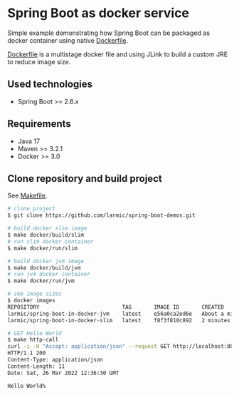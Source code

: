 # Spring Boot as docker service

Simple example demonstrating how Spring Boot can be packaged as docker container 
using native [Dockerfile](src/main/docker/Dockerfile-slim).

[Dockerfile](src/main/docker/Dockerfile-slim) is a multistage docker file and using JLink to build a custom JRE to reduce image size.

## Used technologies

* Spring Boot >= 2.6.x

## Requirements

* Java 17
* Maven >= 3.2.1 
* Docker >= 3.0

## Clone repository and build project

See [Makefile](Makefile).

```sh
# clone project
$ git clone https://github.com/larmic/spring-boot-demos.git

# build docker slim image
$ make docker/build/slim
# run slim docker container
$ make docker/run/slim

# build docker jvm image
$ make docker/build/jvm
# run jvm docker container
$ make docker/run/jvm

# see image sizes
$ docker images
REPOSITORY                          TAG       IMAGE ID       CREATED              SIZE
larmic/spring-boot-in-docker-jvm    latest    e56a0ca2ed6e   About a minute ago   477MB
larmic/spring-boot-in-docker-slim   latest    f8f3f810c892   2 minutes ago        154MB

# GET Hello World
$ make http-call
curl -i -H "Accept: application/json" --request GET http://localhost:8080/
HTTP/1.1 200 
Content-Type: application/json
Content-Length: 11
Date: Sat, 26 Mar 2022 12:36:30 GMT

Hello World%   
```
